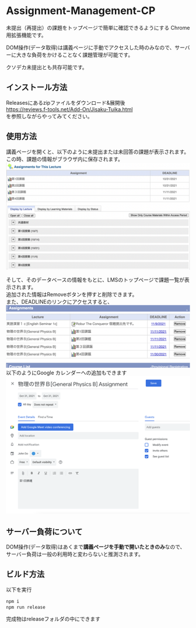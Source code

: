 # Assignment-Management-CP

未提出（再提出）の課題をトップページで簡単に確認できるようにする Chrome用拡張機能です。 
  
DOM操作(データ取得)は講義ページに手動でアクセスした時のみなので、サーバーに大きな負荷をかけることなく課題管理が可能です。  
  
クソデカ未提出とも共存可能です。  
  
## インストール方法
Releasesにあるzipファイルをダウンロード&展開後  
https://reviews.f-tools.net/Add-On/Jisaku-Tuika.html  
を参照しながらやってみてください。  
  
## 使用方法
講義ページを開くと、以下のように未提出または未回答の課題が表示されます。  
この時、課題の情報がブラウザ内に保存されます。
![lecture page](images/photo_00.png)
  
そして、そのデータベースの情報をもとに、LMSのトップページで課題一覧が表示されます。  
追加された情報はRemoveボタンを押すと削除できます。  
また、DEADLINEのリンクにアクセスすると、
![toppage](images/photo_01.png)
以下のようにGoogle カレンダーへの追加もできます
![googlecalendar](images/photo_02.png)

## サーバー負荷について
DOM操作(データ取得)はあくまで**講義ページを手動で開いたときのみ**なので、サーバー負荷は一般の利用時と変わらないと推測されます。

## ビルド方法
以下を実行

```
npm i
npm run release
```
  
完成物はreleaseフォルダの中にできます


